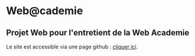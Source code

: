 # Web@cademie

## Projet Web pour l'entretient de la Web Academie

Le site est accessible via une page github : [cliquer ici](https://gloubiboulgaah.github.io/webacademie/).
